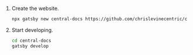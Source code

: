 1. Create the website.

   ```sh
   npx gatsby new central-docs https://github.com/chrislevinecentric/chrislevinecentric.github.io
   ```

2. Start developing.

   ```sh
   cd central-docs
   gatsby develop
   ```
